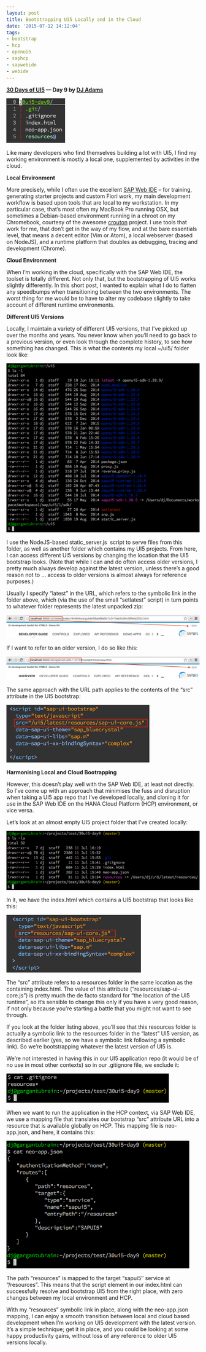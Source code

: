 ```yaml
---
layout: post
title: Bootstrapping UI5 Locally and in the Cloud
date: '2015-07-12 14:12:04'
tags:
- bootstrap
- hcp
- openui5
- saphcp
- sapwebide
- webide
---
```


**[30 Days of UI5](/2015/07/04/30-days-of-ui5/) &mdash; Day 9 by [DJ Adams](//qmacro.org/about/)**

![Screenshot of files in a UI5 app directory](/content/images/2018/02/Screen-Shot-2015-07-11-at-16.05.52.png)

Like many developers who find themselves building a lot with UI5, I find my working environment is mostly a local one, supplemented by activities in the cloud.

**Local Environment**

More precisely, while I often use the excellent [SAP Web IDE](http://scn.sap.com/docs/DOC-55465) – for training, generating starter projects and custom Fiori work, my main development workflow is based upon tools that are local to my workstation. In my particular case, that’s most often my MacBook Pro running OSX, but sometimes a Debian-based environment running in a chroot on my Chromebook, courtesy of the awesome [crouton](https://github.com/dnschneid/crouton) project. I use tools that work for me, that don’t get in the way of my flow, and at the bare essentials level, that means a decent editor (Vim or Atom), a local webserver (based on NodeJS), and a runtime platform that doubles as debugging, tracing and development (Chrome).

**Cloud Environment**

When I’m working in the cloud, specifically with the SAP Web IDE, the toolset is totally different. Not only that, but the bootstrapping of UI5 works slightly differently. In this short post, I wanted to explain what I do to flatten any speedbumps when transitioning between the two environments. The worst thing for me would be to have to alter my codebase slightly to take account of different runtime environments.

**Different UI5 Versions**

Locally, I maintain a variety of different UI5 versions, that I’ve picked up over the months and years. You never know when you’ll need to go back to a previous version, or even look through the complete history, to see how something has changed. This is what the contents my local ~/ui5/ folder look like:

![Screenshot of my ui5 directory](/content/images/2018/02/Screen-Shot-2015-07-11-at-16.37.15-624x545.png)

I use the NodeJS-based static_server.js  script to serve files from this folder, as well as another folder which contains my UI5 projects. From here, I can access different UI5 versions by changing the location that the UI5 bootstrap looks. (Note that while I can and do often access older versions, I pretty much always develop against the latest version, unless there’s a good reason not to … access to older versions is almost always for reference purposes.)

Usually I specify “latest” in the URL, which refers to the symbolic link in the folder above, which (via the use of the small “setlatest” script) in turn points to whatever folder represents the latest unpacked zip:

![Screenshot showing relation of local URL and UI5 version](/content/images/2018/02/Screen-Shot-2015-07-11-at-16.10.56-624x75.png)

If I want to refer to an older version, I do so like this:

![Screenshot of another relation between local URL and UI5 version](/content/images/2018/02/Screen-Shot-2015-07-11-at-16.11.11-624x75.png)

The same approach with the URL path applies to the contents of the “src” attribute in the UI5 bootstrap:

![UI5 bootstrap with latest UI5 version](/content/images/2018/02/Screen-Shot-2015-07-12-at-08.50.35.png)

**Harmonising Local and Cloud Bootrapping**

However, this doesn’t play well with the SAP Web IDE, at least not directly. So I’ve come up with an approach that minimises the fuss and disruption when taking a UI5 app repo that I’ve developed locally, and cloning it for use in the SAP Web IDE on the HANA Cloud Platform (HCP) environment, or vice versa.

Let’s look at an almost empty UI5 project folder that I’ve created locally:

![app directory structure showing symbolic link for resources](/content/images/2018/02/Screen-Shot-2015-07-11-at-16.22.18-624x191.png)

In it, we have the index.html which contains a UI5 bootstrap that looks like this:

![UI5 bootstrap with relative reference to resources](/content/images/2018/02/Screen-Shot-2015-07-12-at-08.50.49.png)

The “src” attribute refers to a resources folder in the same location as the containing index.html. The value of this attribute (“resources/sap-ui-core.js”) is pretty much the de facto standard for “the location of the UI5 runtime”, so it’s sensible to change this only if you have a very good reason, if not only because you’re starting a battle that you might not want to see through.

If you look at the folder listing above, you’ll see that this resources folder is actually a symbolic link to the resources folder in the “latest” UI5 version, as described earlier (yes, so we have a symbolic link following a symbolic link). So we’re bootstrapping whatever the latest version of UI5 is.

We’re not interested in having this in our UI5 application repo (it would be of no use in most other contexts) so in our .gitignore file, we exclude it:

![contents of .gitignore](/content/images/2018/02/Screen-Shot-2015-07-11-at-16.23.26.png)

When we want to run the application in the HCP context, via SAP Web IDE, we use a mapping file that translates our bootstrap “src” attribute URL into a resource that is available globally on HCP. This mapping file is neo-app.json, and here, it contains this:

![contents of neo-app.json](/content/images/2018/02/Screen-Shot-2015-07-11-at-16.25.20.png)

The path “resources” is mapped to the target “sapui5″ service at “/resources”. This means that the script element in our index.html can successfully resolve and bootstrap UI5 from the right place, with zero changes between my local environment and HCP.

With my “resources” symbolic link in place, along with the neo-app.json mapping, I can enjoy a smooth transition between local and cloud based development when I’m working on UI5 development with the latest version. It’s a simple technique; get it in place, and you could be looking at some happy productivity gains, without loss of any reference to older UI5 versions locally.


